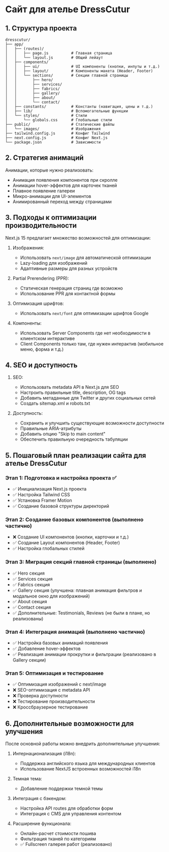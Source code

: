 # Сайт для ателье DressCutur

## 1. Структура проекта

```
dresscutur/
├── app/
│   ├── (routes)/
│   │   ├── page.js          # Главная страница
│   │   └── layout.js        # Общий лейаут
│   ├── components/
│   │   ├── ui/              # UI компоненты (кнопки, инпуты и т.д.)
│   │   ├── layout/          # Компоненты макета (Header, Footer)
│   │   └── sections/        # Секции главной страницы
│   │       ├── hero/
│   │       ├── services/
│   │       ├── fabrics/
│   │       ├── gallery/
│   │       ├── about/
│   │       └── contact/
│   ├── constants/           # Константы (навигация, цены и т.д.)
│   ├── lib/                 # Вспомогательные функции
│   └── styles/              # Стили
│       └── globals.css      # Глобальные стили
├── public/                  # Статические файлы
│   └── images/              # Изображения
├── tailwind.config.js       # Конфиг Tailwind
├── next.config.js           # Конфиг Next.js
└── package.json             # Зависимости
```

## 2. Стратегия анимаций 

Анимации, которые нужно реализовать:
- Анимация появления компонентов при скролле
- Анимации hover-эффектов для карточек тканей
- Плавное появление галереи
- Микро-анимации для UI-элементов
- Анимированный переход между страницами

## 3. Подходы к оптимизации производительности

Next.js 15 предлагает множество возможностей для оптимизации:

1. Изображения:
   - Использовать `next/image` для автоматической оптимизации
   - Lazy-loading для изображений
   - Адаптивные размеры для разных устройств

2. Partial Prerendering (PPR):
   - Статическая генерация страниц где возможно
   - Использование PPR для контактной формы

3. Оптимизация шрифтов:
   - Использовать `next/font` для оптимизации шрифтов Google

4. Компоненты:
   - Использовать Server Components где нет необходимости в клиентском интерактиве
   - Client Components только там, где нужен интерактив (мобильное меню, форма и т.д.)

## 4. SEO и доступность

1. SEO:
   - Использовать metadata API в Next.js для SEO
   - Настроить правильные title, description, OG tags
   - Добавить метаданные для Twitter и других социальных сетей
   - Создать sitemap.xml и robots.txt

2. Доступность:
   - Сохранить и улучшить существующие возможности доступности
   - Правильные ARIA-атрибуты
   - Добавить опцию "Skip to main content"
   - Обеспечить правильную очередность табуляции

## 5. Пошаговый план реализации сайта для ателье DressCutur

### Этап 1: Подготовка и настройка проекта ✅
- ✅ Инициализация Next.js проекта
- ✅ Настройка Tailwind CSS
- ✅ Установка Framer Motion
- ✅ Создание базовой структуры директорий

### Этап 2: Создание базовых компонентов (выполнено частично)
- ❌ Создание UI компонентов (кнопки, карточки и т.д.)
- ✅ Создание Layout компонентов (Header, Footer)
- ✅ Настройка глобальных стилей

### Этап 3: Миграция секций главной страницы (выполнено)
- ✅ Hero секция
- ✅ Services секция
- ✅ Fabrics секция
- ✅ Gallery секция (улучшена: плавная анимация фильтров и модальное окно для изображений)
- ✅ About секция
- ✅ Contact секция
- ✅ Дополнительные: Testimonials, Reviews (не были в плане, но реализованы)

### Этап 4: Интеграция анимаций (выполнено частично)
- ✅ Настройка базовых анимаций появления
- ✅ Добавление hover-эффектов
- ✅ Реализация анимации прокрутки и фильтрации (реализовано в Gallery секции)

### Этап 5: Оптимизация и тестирование
- ✅ Оптимизация изображений с next/image
- ❌ SEO-оптимизация с metadata API
- ❌ Проверка доступности
- ❌ Тестирование производительности
- ❌ Кроссбраузерное тестирование

## 6. Дополнительные возможности для улучшения

После основной работы можно внедрить дополнительные улучшения:

1. Интернационализация (i18n):
   - Поддержка английского языка для международных клиентов
   - Использование NextJS встроенных возможностей i18n

2. Темная тема:
   - Добавление поддержки темной темы

3. Интеграция с бэкендом:
   - Настройка API routes для обработки форм
   - Интеграция с CMS для управления контентом

4. Расширение функционала:
   - Онлайн-расчет стоимости пошива
   - Фильтрация тканей по категориям
   - ✅ Fullscreen галерея работ (реализовано)
